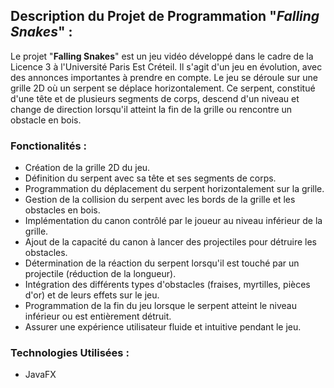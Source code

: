 ## Description du Projet de Programmation "*Falling Snakes*" :

Le projet "**Falling Snakes**" est un jeu vidéo développé dans le cadre de la Licence 3 à l'Université Paris Est Créteil. Il s'agit d'un jeu en évolution, avec des annonces importantes à prendre en compte. Le jeu se déroule sur une grille 2D où un serpent se déplace horizontalement. Ce serpent, constitué d'une tête et de plusieurs segments de corps, descend d'un niveau et change de direction lorsqu'il atteint la fin de la grille ou rencontre un obstacle en bois.

### Fonctionalités :
  - Création de la grille 2D du jeu.
  - Définition du serpent avec sa tête et ses segments de corps.
  - Programmation du déplacement du serpent horizontalement sur la grille.
  - Gestion de la collision du serpent avec les bords de la grille et les obstacles en bois.
  - Implémentation du canon contrôlé par le joueur au niveau inférieur de la grille.
  - Ajout de la capacité du canon à lancer des projectiles pour détruire les obstacles.
  - Détermination de la réaction du serpent lorsqu'il est touché par un projectile (réduction de la longueur).
  - Intégration des différents types d'obstacles (fraises, myrtilles, pièces d'or) et de leurs effets sur le jeu.
  - Programmation de la fin du jeu lorsque le serpent atteint le niveau inférieur ou est entièrement détruit.
  - Assurer une expérience utilisateur fluide et intuitive pendant le jeu.
### Technologies Utilisées : 
   - JavaFX
  
